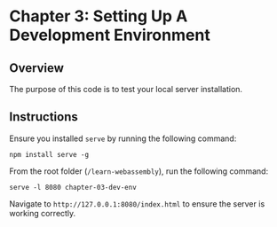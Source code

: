# Chapter 3: Setting Up A Development Environment

## Overview
The purpose of this code is to test your local server installation.

## Instructions
Ensure you installed `serve` by running the following command:
```
npm install serve -g
```

From the root folder (`/learn-webassembly`), run the following command:
```
serve -l 8080 chapter-03-dev-env
```

Navigate to `http://127.0.0.1:8080/index.html` to ensure the server is working correctly.
